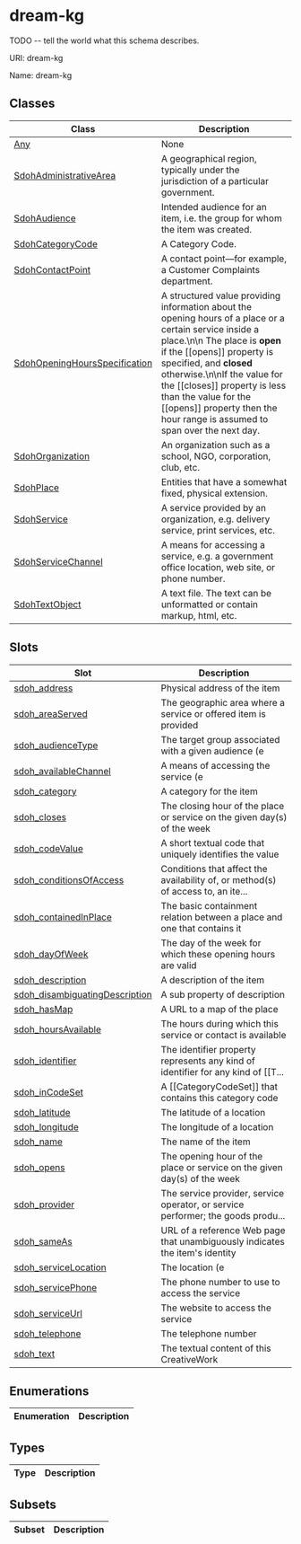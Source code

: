 # dream-kg

TODO -- tell the world what this schema describes.

URI: dream-kg

Name: dream-kg



## Classes

| Class | Description |
| --- | --- |
| [Any](classes/Any.md) | None |
| [SdohAdministrativeArea](classes/SdohAdministrativeArea.md) | A geographical region, typically under the jurisdiction of a particular government. |
| [SdohAudience](classes/SdohAudience.md) | Intended audience for an item, i.e. the group for whom the item was created. |
| [SdohCategoryCode](classes/SdohCategoryCode.md) | A Category Code. |
| [SdohContactPoint](classes/SdohContactPoint.md) | A contact point&#x2014;for example, a Customer Complaints department. |
| [SdohOpeningHoursSpecification](classes/SdohOpeningHoursSpecification.md) | A structured value providing information about the opening hours of a place or a certain service inside a place.\n\n The place is __open__ if the [[opens]] property is specified, and __closed__ otherwise.\n\nIf the value for the [[closes]] property is less than the value for the [[opens]] property then the hour range is assumed to span over the next day. |
| [SdohOrganization](classes/SdohOrganization.md) | An organization such as a school, NGO, corporation, club, etc. |
| [SdohPlace](classes/SdohPlace.md) | Entities that have a somewhat fixed, physical extension. |
| [SdohService](classes/SdohService.md) | A service provided by an organization, e.g. delivery service, print services, etc. |
| [SdohServiceChannel](classes/SdohServiceChannel.md) | A means for accessing a service, e.g. a government office location, web site, or phone number. |
| [SdohTextObject](classes/SdohTextObject.md) | A text file. The text can be unformatted or contain markup, html, etc. |



## Slots

| Slot | Description |
| --- | --- |
| [sdoh_address](slots/sdoh_address.md) | Physical address of the item |
| [sdoh_areaServed](slots/sdoh_areaServed.md) | The geographic area where a service or offered item is provided |
| [sdoh_audienceType](slots/sdoh_audienceType.md) | The target group associated with a given audience (e |
| [sdoh_availableChannel](slots/sdoh_availableChannel.md) | A means of accessing the service (e |
| [sdoh_category](slots/sdoh_category.md) | A category for the item |
| [sdoh_closes](slots/sdoh_closes.md) | The closing hour of the place or service on the given day(s) of the week |
| [sdoh_codeValue](slots/sdoh_codeValue.md) | A short textual code that uniquely identifies the value |
| [sdoh_conditionsOfAccess](slots/sdoh_conditionsOfAccess.md) | Conditions that affect the availability of, or method(s) of access to, an ite... |
| [sdoh_containedInPlace](slots/sdoh_containedInPlace.md) | The basic containment relation between a place and one that contains it |
| [sdoh_dayOfWeek](slots/sdoh_dayOfWeek.md) | The day of the week for which these opening hours are valid |
| [sdoh_description](slots/sdoh_description.md) | A description of the item |
| [sdoh_disambiguatingDescription](slots/sdoh_disambiguatingDescription.md) | A sub property of description |
| [sdoh_hasMap](slots/sdoh_hasMap.md) | A URL to a map of the place |
| [sdoh_hoursAvailable](slots/sdoh_hoursAvailable.md) | The hours during which this service or contact is available |
| [sdoh_identifier](slots/sdoh_identifier.md) | The identifier property represents any kind of identifier for any kind of [[T... |
| [sdoh_inCodeSet](slots/sdoh_inCodeSet.md) | A [[CategoryCodeSet]] that contains this category code |
| [sdoh_latitude](slots/sdoh_latitude.md) | The latitude of a location |
| [sdoh_longitude](slots/sdoh_longitude.md) | The longitude of a location |
| [sdoh_name](slots/sdoh_name.md) | The name of the item |
| [sdoh_opens](slots/sdoh_opens.md) | The opening hour of the place or service on the given day(s) of the week |
| [sdoh_provider](slots/sdoh_provider.md) | The service provider, service operator, or service performer; the goods produ... |
| [sdoh_sameAs](slots/sdoh_sameAs.md) | URL of a reference Web page that unambiguously indicates the item's identity |
| [sdoh_serviceLocation](slots/sdoh_serviceLocation.md) | The location (e |
| [sdoh_servicePhone](slots/sdoh_servicePhone.md) | The phone number to use to access the service |
| [sdoh_serviceUrl](slots/sdoh_serviceUrl.md) | The website to access the service |
| [sdoh_telephone](slots/sdoh_telephone.md) | The telephone number |
| [sdoh_text](slots/sdoh_text.md) | The textual content of this CreativeWork |


## Enumerations

| Enumeration | Description |
| --- | --- |


## Types

| Type | Description |
| --- | --- |


## Subsets

| Subset | Description |
| --- | --- |
